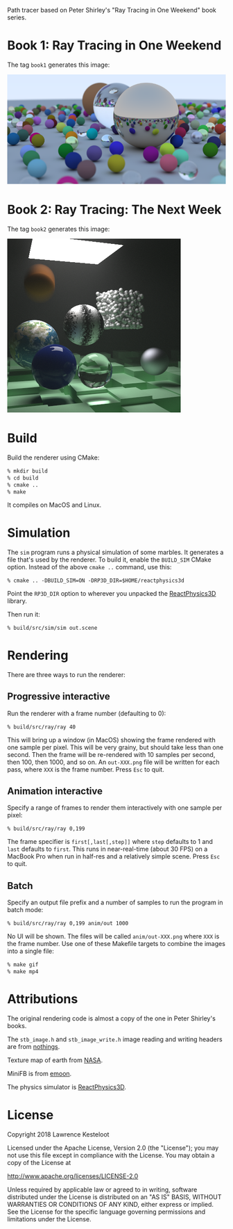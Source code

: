 
Path tracer based on Peter Shirley's "Ray Tracing in One Weekend" book series.

# Book 1: Ray Tracing in One Weekend

The tag `book1` generates this image:

![book1](images/book1.png)

# Book 2: Ray Tracing: The Next Week

The tag `book2` generates this image:

![book2](images/book2.png)

# Build

Build the renderer using CMake:

    % mkdir build
    % cd build
    % cmake ..
    % make

It compiles on MacOS and Linux.

# Simulation

The `sim` program runs a physical simulation of some marbles. It generates
a file that's used by the renderer. To build it, enable the `BUILD_SIM`
CMake option. Instead of the above `cmake ..` command, use this:

    % cmake .. -DBUILD_SIM=ON -DRP3D_DIR=$HOME/reactphysics3d

Point the `RP3D_DIR` option to wherever you unpacked the
[ReactPhysics3D](https://www.reactphysics3d.com/) library.

Then run it:

    % build/src/sim/sim out.scene

# Rendering

There are three ways to run the renderer:

## Progressive interactive

Run the renderer with a frame number (defaulting to 0):

    % build/src/ray/ray 40

This will bring up a window (in MacOS) showing the frame rendered with one
sample per pixel. This will be very grainy, but should take less than one
second. Then the frame will be re-rendered with 10 samples per second,
then 100, then 1000, and so on. An `out-XXX.png` file will be written
for each pass, where `XXX` is the frame number. Press `Esc` to quit.

## Animation interactive

Specify a range of frames to render them interactively with one sample per
pixel:

    % build/src/ray/ray 0,199

The frame specifier is `first[,last[,step]]` where `step` defaults to 1 and
`last` defaults to `first`. This runs in near-real-time (about 30 FPS)
on a MacBook Pro when run in half-res and a relatively simple scene.
Press `Esc` to quit.

## Batch

Specify an output file prefix and a number of samples to run the program
in batch mode:

    % build/src/ray/ray 0,199 anim/out 1000

No UI will be shown. The files will be called `anim/out-XXX.png` where
`XXX` is the frame number. Use one of these Makefile targets to combine the
images into a single file:

    % make gif
    % make mp4

# Attributions

The original rendering code is almost a copy of the one in Peter Shirley's
books.

The `stb_image.h` and `stb_image_write.h` image reading and writing headers are
from [nothings](https://github.com/nothings/stb).

Texture map of earth from [NASA](http://superstarfloraluk.com/3333698-NASA-Eath-of-Textures.html).

MiniFB is from [emoon](https://github.com/emoon/minifb).

The physics simulator is [ReactPhysics3D](https://www.reactphysics3d.com/).

# License

Copyright 2018 Lawrence Kesteloot

Licensed under the Apache License, Version 2.0 (the "License");
you may not use this file except in compliance with the License.
You may obtain a copy of the License at

   http://www.apache.org/licenses/LICENSE-2.0

Unless required by applicable law or agreed to in writing, software
distributed under the License is distributed on an "AS IS" BASIS,
WITHOUT WARRANTIES OR CONDITIONS OF ANY KIND, either express or implied.
See the License for the specific language governing permissions and
limitations under the License.
